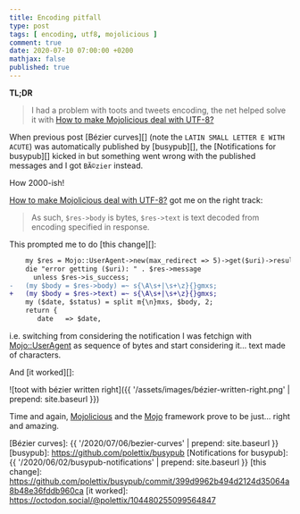 ```yaml
---
title: Encoding pitfall
type: post
tags: [ encoding, utf8, mojolicious ]
comment: true
date: 2020-07-10 07:00:00 +0200
mathjax: false
published: true
---
```


**TL;DR**

> I had a problem with toots and tweets encoding, the net helped solve
> it with [How to make Mojolicious deal with UTF-8?][]

When previous post [Bézier curves][] (note the `LATIN SMALL LETTER E
WITH ACUTE`) was automatically published by [busypub][], the
[Notifications for busypub][] kicked in but something went wrong with
the published messages and I got `BÃ©zier` instead.

How 2000-ish!

[How to make Mojolicious deal with UTF-8?][] got me on the right track:

> As such, `$res->body` is bytes, `$res->text` is text decoded from
> encoding specified in response.

This prompted me to do [this change][]:

```diff
    my $res = Mojo::UserAgent->new(max_redirect => 5)->get($uri)->result;
    die "error getting ($uri): " . $res->message
      unless $res->is_success;
-   (my $body = $res->body) =~ s{\A\s+|\s+\z}{}gmxs;
+   (my $body = $res->text) =~ s{\A\s+|\s+\z}{}gmxs;
    my ($date, $status) = split m{\n}mxs, $body, 2;
    return {
       date   => $date,
```

i.e. switching from considering the notification I was fetchign with
[Mojo::UserAgent][] as sequence of bytes and start considering it...
text made of characters.

And [it worked][]:

![toot with bézier written right]({{ '/assets/images/bézier-written-right.png' | prepend: site.baseurl }})

Time and again, [Mojolicious][] and the [Mojo][] framework prove to be
just... right and amazing.

[Mojo]: https://metacpan.org/pod/Mojo
[Mojo::UserAgent]: https://metacpan.org/pod/Mojo::UserAgent
[Mojolicious]: https://metacpan.org/pod/Mojolicious
[How to make Mojolicious deal with UTF-8?]: https://stackoverflow.com/a/49347378/334931
[Bézier curves]: {{ '/2020/07/06/bezier-curves' | prepend: site.baseurl }}
[busypub]: https://github.com/polettix/busypub
[Notifications for busypub]: {{ '/2020/06/02/busypub-notifications' | prepend: site.baseurl }}
[this change]: https://github.com/polettix/busypub/commit/399d9962b494d2124d35064a8b48e36fddb960ca
[it worked]: https://octodon.social/@polettix/104480255099564847
